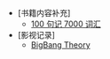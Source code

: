 * [书籍内容补充]
  * [100 句记 7000 词汇](ielts/100Sentence)
* [影视记录]
  * [BigBang Theory](ielts/BigBangTheory)